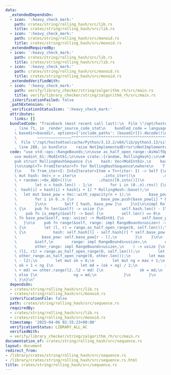 ```yaml
---
data:
  _extendedDependsOn:
  - icon: ':heavy_check_mark:'
    path: crates/string/rolling_hash/src/lib.rs
    title: crates/string/rolling_hash/src/lib.rs
  - icon: ':heavy_check_mark:'
    path: crates/string/rolling_hash/src/monoid.rs
    title: crates/string/rolling_hash/src/monoid.rs
  _extendedRequiredBy:
  - icon: ':heavy_check_mark:'
    path: crates/string/rolling_hash/src/lib.rs
    title: crates/string/rolling_hash/src/lib.rs
  - icon: ':heavy_check_mark:'
    path: crates/string/rolling_hash/src/monoid.rs
    title: crates/string/rolling_hash/src/monoid.rs
  _extendedVerifiedWith:
  - icon: ':heavy_check_mark:'
    path: verify/library_checker/string/zalgorithm_rh/src/main.rs
    title: verify/library_checker/string/zalgorithm_rh/src/main.rs
  _isVerificationFailed: false
  _pathExtension: rs
  _verificationStatusIcon: ':heavy_check_mark:'
  attributes:
    links: []
  bundledCode: "Traceback (most recent call last):\n  File \"/opt/hostedtoolcache/Python/3.13.2/x64/lib/python3.13/site-packages/onlinejudge_verify/documentation/build.py\"\
    , line 71, in _render_source_code_stat\n    bundled_code = language.bundle(stat.path,\
    \ basedir=basedir, options={'include_paths': [basedir]}).decode()\n          \
    \         ~~~~~~~~~~~~~~~^^^^^^^^^^^^^^^^^^^^^^^^^^^^^^^^^^^^^^^^^^^^^^^^^^^^^^^^^^^^^^^^^^\n\
    \  File \"/opt/hostedtoolcache/Python/3.13.2/x64/lib/python3.13/site-packages/onlinejudge_verify/languages/rust.py\"\
    , line 288, in bundle\n    raise NotImplementedError\nNotImplementedError\n"
  code: "use std::ops::RangeBounds;\n\nuse as_half_open_range::AsHalfOpenRange;\n\
    use modint_61::ModInt61;\n\nuse crate::{random, RollingHash};\n\n#[derive(Clone)]\n\
    pub struct RollingHashSequence {\n    hash: Vec<ModInt61>,\n    base_pow: Vec<ModInt61>,\n\
    }\n\nimpl<T> FromIterator<T> for RollingHashSequence\nwhere\n    T: Into<ModInt61>,\n\
    {\n    fn from_iter<I: IntoIterator<Item = T>>(iter: I) -> Self {\n        let\
    \ mut hash: Vec<_> = iter\n            .into_iter()\n            .map(|x| x.into()\
    \ + random::<0x_ADD>())\n            .chain([0.into()])\n            .collect();\n\
    \        let n = hash.len() - 1;\n        for i in (0..n).rev() {\n          \
    \  hash[i] = hash[i] + hash[i + 1] * RollingHash::base();\n        }\n\n     \
    \   let mut base_pow = Vec::with_capacity(n + 1);\n        base_pow.push(ModInt61::from_raw(1));\n\
    \        for i in 0..n {\n            base_pow.push(base_pow[i] * RollingHash::base());\n\
    \        }\n\n        Self { hash, base_pow }\n    }\n}\n\nimpl RollingHashSequence\
    \ {\n    pub fn len(&self) -> usize {\n        self.hash.len() - 1\n    }\n\n\
    \    pub fn is_empty(&self) -> bool {\n        self.len() == 0\n    }\n\n    pub\
    \ fn base_pow(&self, exp: usize) -> ModInt61 {\n        self.base_pow[exp]\n \
    \   }\n\n    pub fn range(&self, range: impl RangeBounds<usize>) -> RollingHash\
    \ {\n        let (l, r) = range.as_half_open_range(0, self.len());\n        RollingHash\
    \ {\n            hash: self.hash[l] - self.hash[r] * self.base_pow[r - l],\n \
    \           base_pow: self.base_pow[r - l],\n        }\n    }\n\n    pub fn lcp(\n\
    \        &self,\n        range: impl RangeBounds<usize>,\n        other: &RollingHashSequence,\n\
    \        other_range: impl RangeBounds<usize>,\n    ) -> usize {\n        let\
    \ (l1, r1) = range.as_half_open_range(0, self.len());\n        let (l2, r2) =\
    \ other_range.as_half_open_range(0, other.len());\n        let max = (r1 - l1).min(r2\
    \ - l2);\n        let mut ok = 0;\n        let mut ng = max + 1;\n        while\
    \ ok + 1 < ng {\n            let md = (ok + ng) / 2;\n            if self.range(l1..l1\
    \ + md) == other.range(l2..l2 + md) {\n                ok = md;\n            }\
    \ else {\n                ng = md;\n            }\n        }\n        ok\n   \
    \ }\n}\n"
  dependsOn:
  - crates/string/rolling_hash/src/lib.rs
  - crates/string/rolling_hash/src/monoid.rs
  isVerificationFile: false
  path: crates/string/rolling_hash/src/sequence.rs
  requiredBy:
  - crates/string/rolling_hash/src/lib.rs
  - crates/string/rolling_hash/src/monoid.rs
  timestamp: '2025-04-06 02:35:23+00:00'
  verificationStatus: LIBRARY_ALL_AC
  verifiedWith:
  - verify/library_checker/string/zalgorithm_rh/src/main.rs
documentation_of: crates/string/rolling_hash/src/sequence.rs
layout: document
redirect_from:
- /library/crates/string/rolling_hash/src/sequence.rs
- /library/crates/string/rolling_hash/src/sequence.rs.html
title: crates/string/rolling_hash/src/sequence.rs
---
```

